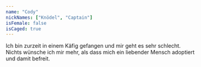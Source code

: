 ```yaml
---
name: "Cody"
nickNames: ["Knödel", "Captain"]
isFemale: false
isCaged: true
---
```

<!-- Ich bin der Kapitän des Rudels. Ich bin extrem loyal gegenüber meinen Liebsten und verteidige sie mit meinem Leben. Dafür freue ich mich, wenn man mich **zuerst** füttert. -->
Ich bin zurzeit in einem Käfig gefangen und mir geht es sehr schlecht. Nichts wünsche ich mir mehr, als dass mich ein liebender Mensch adoptiert und damit befreit.